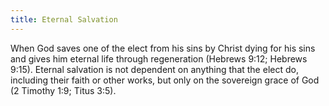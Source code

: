 ```yaml
---
title: Eternal Salvation
---
```

When God saves one of the elect from his sins by Christ dying for his sins and gives him eternal life through regeneration (Hebrews 9:12; Hebrews 9:15). Eternal salvation is not dependent on anything that the elect do, including their faith or other works, but only on the sovereign grace of God (2 Timothy 1:9; Titus 3:5). 
